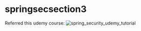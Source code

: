 # springsecsection3
Referred this udemy course: ![spring_security_udemy_tutorial](https://github.com/prasaduvce/springsecsection3/assets/8348079/396eaee4-9e3a-439e-a67f-eb8c5a58d516)
